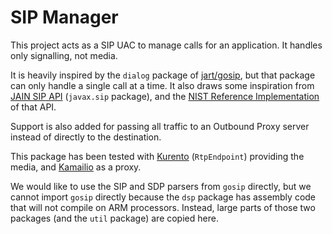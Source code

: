 # SIP Manager

This project acts as a SIP UAC to manage calls for an application.
It handles only signalling, not media.

It is heavily inspired by the `dialog` package of [jart/gosip](https://github.com/jart/gosip), but that package can only handle a single call at a time.
It also draws some inspiration from [JAIN SIP API](https://www.oracle.com/technical-resources/articles/enterprise-architecture/introduction-jain-sip-part1.html) (`javax.sip` package), and the [NIST Reference Implementation](https://github.com/usnistgov/jsip) of that API.

Support is also added for passing all traffic to an Outbound Proxy server instead of directly to the destination.

This package has been tested with [Kurento](https://kurento.openvidu.io/) (`RtpEndpoint`) providing the media, and [Kamailio](https://www.kamailio.org/) as a proxy.

We would like to use the SIP and SDP parsers from `gosip` directly, but we cannot import `gosip` directly because the `dsp` package has assembly code that will not compile on ARM processors. Instead, large parts of those two packages (and the `util` package) are copied here.
